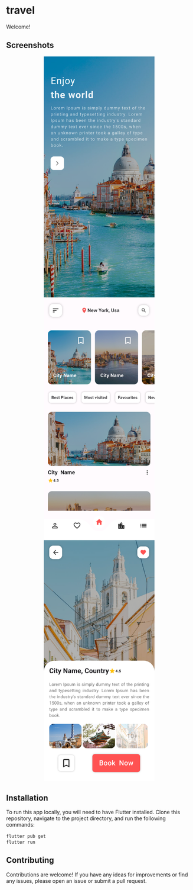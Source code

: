# travel
<p>Welcome!</p>
<h2>Screenshots</h2>
<div align="center">
  <img src="https://github.com/mmdsarhadi/Flutter-Travel/blob/master/1%20(1).png" width="300">
  <img src="https://github.com/mmdsarhadi/Flutter-Travel/blob/master/1%20(2).png" width="300">
  <img src="https://github.com/mmdsarhadi/Flutter-Travel/blob/master/1%20(3).png" width="300">

</div>

<h2>Installation</h2>
<p>To run this app locally, you will need to have Flutter installed. Clone this repository, navigate to the project directory, and run the following commands:</p>

<pre>
<code>flutter pub get
flutter run</code>
</pre>

<h2>Contributing</h2>
<p>Contributions are welcome! If you have any ideas for improvements or find any issues, please open an issue or submit a pull request.</p>
